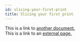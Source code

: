 ```yaml
---
id: slicing-your-first-print
title: Slicing your first print
---
```


This is a link to [another document.](doc3.md)  
This is a link to an [external page.](http://www.example.com)
